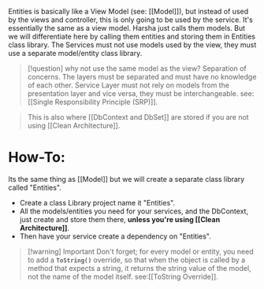 Entities is basically like a View Model (see: [[Model]]), but instead of used by the views and controller, this is only going to be used by the service. It's essentially the same as a view model. Harsha just calls them models. But we will differentiate here by calling them entities and storing them in Entities class library.
The Services must not use models used by the view, they must use a separate model/entity class library.
>[!question] why not use the same model as the view?
>Separation of concerns. The layers must be separated and must have no knowledge of each other. Service Layer must not rely on models from the presentation layer and vice versa, they must be interchangeable. see:[[Single Responsibility Principle (SRP)]].

> This is also where [[DbContext and DbSet]] are stored if you are not using [[Clean Architecture]].
# How-To:
Its the same thing as [[Model]] but we will create a separate class library called "Entities".
- Create a class Library project name it "Entities".
- All the models/entities you need for your services, and the DbContext, just create and store them there, **unless you're using [[Clean Architecture]]**.
- Then have your service create a dependency on "Entities".
>[!warning] Important
>Don't forget; for every model or entity, you need to add a **`ToString()`** override, so that when the object is called by a method that expects a string, it returns the string value of the model, not the name of the model itself. see:[[ToString Override]].
